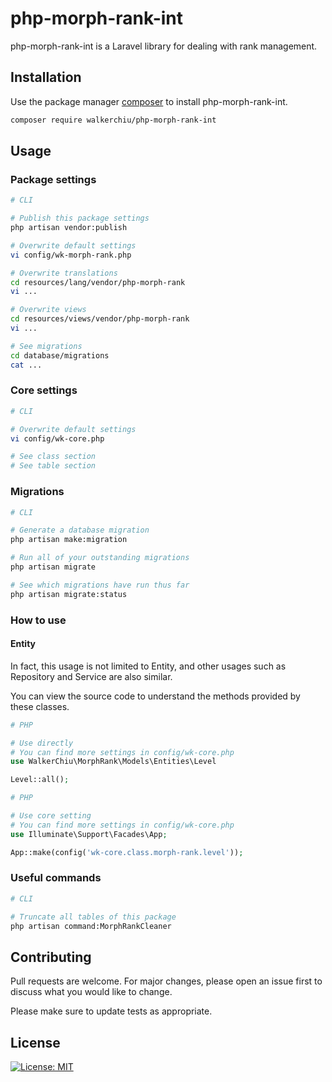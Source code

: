 # php-morph-rank-int

php-morph-rank-int is a Laravel library for dealing with rank management.

## Installation

Use the package manager [composer](https://getcomposer.org/download/) to install php-morph-rank-int.

``` bash
composer require walkerchiu/php-morph-rank-int
```

## Usage

### Package settings

``` bash
# CLI

# Publish this package settings
php artisan vendor:publish

# Overwrite default settings
vi config/wk-morph-rank.php

# Overwrite translations
cd resources/lang/vendor/php-morph-rank
vi ...

# Overwrite views
cd resources/views/vendor/php-morph-rank
vi ...

# See migrations
cd database/migrations
cat ...
```

### Core settings

``` bash
# CLI

# Overwrite default settings
vi config/wk-core.php

# See class section
# See table section
```

### Migrations

``` bash
# CLI

# Generate a database migration
php artisan make:migration

# Run all of your outstanding migrations
php artisan migrate

# See which migrations have run thus far
php artisan migrate:status
```

### How to use

#### Entity

In fact, this usage is not limited to Entity, and other usages such as Repository and Service are also similar.

You can view the source code to understand the methods provided by these classes.

``` php
# PHP

# Use directly
# You can find more settings in config/wk-core.php
use WalkerChiu\MorphRank\Models\Entities\Level

Level::all();
```

``` php
# PHP

# Use core setting
# You can find more settings in config/wk-core.php
use Illuminate\Support\Facades\App;

App::make(config('wk-core.class.morph-rank.level'));
```

### Useful commands

``` bash
# CLI

# Truncate all tables of this package
php artisan command:MorphRankCleaner
```

## Contributing

Pull requests are welcome. For major changes, please open an issue first to discuss what you would like to change.

Please make sure to update tests as appropriate.

## License

[![License: MIT](https://img.shields.io/badge/License-MIT-yellow.svg)](https://opensource.org/licenses/MIT)
